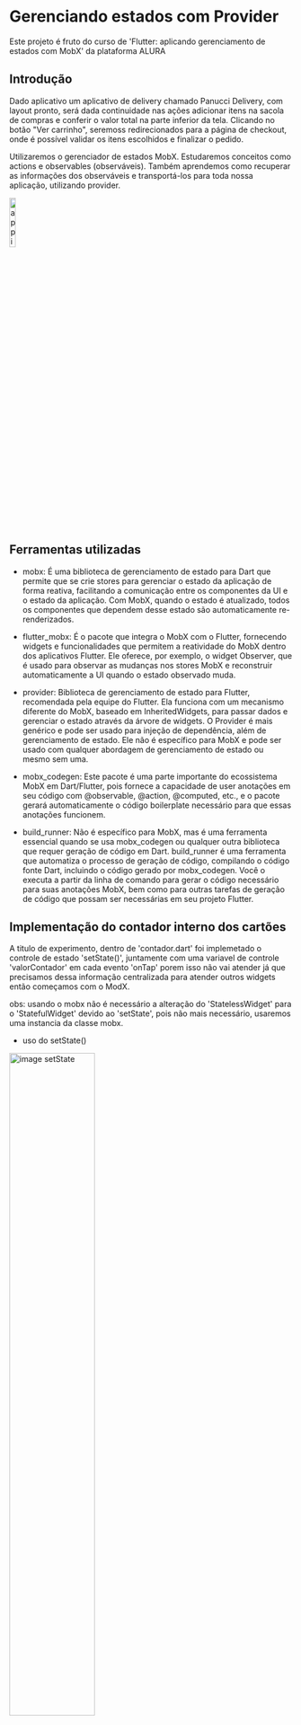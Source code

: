 # Gerenciando estados com Provider

Este projeto é fruto do curso de 'Flutter: aplicando gerenciamento de estados com MobX' da plataforma ALURA

## Introdução

  Dado aplicativo um aplicativo de delivery chamado Panucci Delivery, com layout pronto, será dada continuidade nas ações adicionar itens na sacola de compras e conferir o valor total na parte inferior da tela. Clicando no botão "Ver carrinho", seremoss redirecionados para a página de checkout, onde é possível validar os itens escolhidos e finalizar o pedido.

  Utilizaremos o gerenciador de estados MobX. Estudaremos conceitos como actions e observables (observáveis). Também aprendemos como recuperar as informações dos observáveis e transportá-los para toda nossa aplicação, utilizando provider.

<img src="info/app.inicial.png" alt="app inicial" style="width: 15%; display: block;"/>

## Ferramentas utilizadas

 - mobx: É uma biblioteca de gerenciamento de estado para Dart que permite que se crie stores para gerenciar o estado da aplicação de forma reativa, facilitando a comunicação entre os componentes da UI e o estado da aplicação. Com MobX, quando o estado é atualizado, todos os componentes que dependem desse estado são automaticamente re-renderizados.

- flutter_mobx: É o pacote que integra o MobX com o Flutter, fornecendo widgets e funcionalidades que permitem a reatividade do MobX dentro dos aplicativos Flutter. Ele oferece, por exemplo, o widget Observer, que é usado para observar as mudanças nos stores MobX e reconstruir automaticamente a UI quando o estado observado muda.

- provider: Biblioteca de gerenciamento de estado para Flutter, recomendada pela equipe do Flutter. Ela funciona com um mecanismo diferente do MobX, baseado em InheritedWidgets, para passar dados e gerenciar o estado através da árvore de widgets. O Provider é mais genérico e pode ser usado para injeção de dependência, além de gerenciamento de estado. Ele não é específico para MobX e pode ser usado com qualquer abordagem de gerenciamento de estado ou mesmo sem uma.

- mobx_codegen: Este pacote é uma parte importante do ecossistema MobX em Dart/Flutter, pois fornece a capacidade de user anotações em seu código com @observable, @action, @computed, etc., e o pacote gerará automaticamente o código boilerplate necessário para que essas anotações funcionem.  


- build_runner: Não é específico para MobX, mas é uma ferramenta essencial quando se usa mobx_codegen ou qualquer outra biblioteca que requer geração de código em Dart. build_runner é uma ferramenta que automatiza o processo de geração de código, compilando o código fonte Dart, incluindo o código gerado por mobx_codegen. Você o executa a partir da linha de comando para gerar o código necessário para suas anotações MobX, bem como para outras tarefas de geração de código que possam ser necessárias em seu projeto Flutter.

## Implementação do contador interno dos cartões

 A titulo de experimento, dentro de 'contador.dart' foi implemetado o controle de estado 'setState()',  juntamente com uma variavel de controle 'valorContador' em cada evento 'onTap' porem isso não vai atender já que precisamos dessa informação centralizada para atender outros widgets então começamos com o ModX.

obs: usando o mobx não é necessário a alteração do 'StatelessWidget' para o 'StatefulWidget' devido ao 'setState', pois não  mais necessário, usaremos uma instancia da classe mobx.

- uso do setState()

<img src="info/contador.incremento.inicial.png" alt="image setState" style="width: 55%; display: block;"/>


- uso da classe mobX 

<img src="info/store.mobx.png" alt="class mobx" style="width: 65%; display: block;"/>

- classe itemStore mobX 

<img src="info/itemStore.mobx.png" alt="" style="width: 65%; display: block;"/>

### veja aqui o processo de conversão de classes para mobX

- Primeiramente é necessário se escrever a classe com a sintaxe especifica

<img src="info/mobx.example.png" alt="examplos docs mobx" style="width: 65%; display: block;"/>

- depois é necessário geração da classe mobx através da linha de comando 'flutter pub run build_runner watch'

- mais informações no link abaixo

https://pub.dev/packages/mobx

### adicionando contador de itens
 
- Criada a classe 'ItemStore()', essa será adaptada  a classe 'Contador()', que retorna o widget (Row)com sinais '+', 'valor', '-' utilizada no cartão (Cart)

obs: necessário envolver o widget retornado(Row()) com a classe 'Observer' para que o mobX atualize o valor

- Agora que foi implementado o contador dos cartões utilizando o mobX,teremos tambem uma classe mobx para 'CarrinhoStore()' que será utilizada em Home() assim como em Contador() já que ela será responsavél pela atualização do carrinho
através do uso do 'provider'.

  Esse provider será acionado apartir de Main()

  - CarrinhoStore()

  <img src="info/carrinho_store.png" alt="CarrinhoStore mobx" style="width: 65%; display: block;"/>

  - Main()

  <img src="info/main.carrinho.provider.png" alt="CarrinhoStore mobx" style="width: 65%; display: block;"/>


  - Contador()


  <img src="info/contador.observer.png" alt="contador adaptada com carrinho" style="width: 65%; display: block;"/>

  - Home()

   <img src="info/home.obeserver.carrinho.png" alt="home observer" style="width: 65%; display: block;"/>


  - App()

   <img src="info/app.mobx.provider.png" alt="" style="width: 25%; display: block;"/>


### Modificando carrinho para usar lista

- Adaptação de CarrinhoStore() para trabalhar diretamente com array de item (listaItem)
obs: adoção da classe 'ObservableList' para permitir que o lenght do array seja usado em Home()  

 <img src="info/carrinho.store.usando.lista.png" alt="" style="width: 25%; display: block;"/>


- Adaptação da classe Cartao() onde será passado um paramtro item para Contador()

 <img src="info/cartao.paramtro.item.contador.png" alt="" style="width: 25%; display: block;"/>

- Adaptação da classe Contador() para que receba item como parametro e passe para os metodos da classe 'carrinhoStore'

 <img src="info/contador.parametro.item.png" alt="" style="width: 25%; display: block;"/>

- Adaptação da classe Home() para que utilize a propriedade 'lenght' do array 'listItem'


 <img src="info/home.obeserver.carrinho.png" alt="" style="width: 25%; display: block;"/>


 ### Utilização do conceito 'observável condicional' em total itens do carrinho

   Adaptação da classe CarrinhoStore() com a criação da variavel 'quantidadeItem' utlizando o conceito de 'observável condicional' que é a possibilidade de sempre estar atualizada quando 'listaItem' for modificada.

   obs: necessária a anotação '@computed'

  <img src="info/carrinho.computed.png" alt="" style="width: 35%; display: block;"/>

    - Adaptação da Home() que volta a utilizar a varíavel 'quantidadeItem'


  <img src="info/home.total.variavel.png" alt="" style="width: 35%; display: block;"/>  

 ### Utilização do conceito 'observável condicional' em apresentar o botão ver carrinho  

 - utilização do conceito de 'observavel condicional' para controlar se a lista esta vazia em CarrinhoStore()

 <img src="info/carrinho.controle.lista.vazia.png" alt="" style="width: 35%; display: block;"/>

 - Apresentação do botão somente quando existir itens selecionados ou a lista estiver preenchida com a utilização de uma condição ternária

<img src="info/home.ternario.apresenta.btn.carrinho.png" alt="" style="width: 35%; display: block;"/> 


## Conclusão totais carrinho store

- Criamos mais uma variavél 'totalDaCompra' com a anotação '@bservable' para termos acesso ao valor total de produtos selecionado e em seguida criamos o metodos 'atualizaTotalDaCompra' com a anotação '@action' para que atualiza o metodo observavél 'totalDaCompra'

 <img src="info/carrinho.total.valor.compra.png" alt="" style="width: 65%; display: block;"/>

- Na sequencia é atualizado em 'Home()' o valor total da compra concluido os totais apresentados.
 
  <img src="info/home.totalItensCarrinho.png" alt="" style="width: 65%; display: block;"/>



